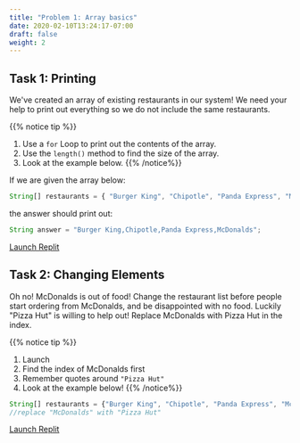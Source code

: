 ```yaml
---
title: "Problem 1: Array basics"
date: 2020-02-10T13:24:17-07:00
draft: false
weight: 2
---
```

<!--<link rel="stylesheet" href="../../style.css">-->

## Task 1: Printing

We've created an array of existing restaurants in our system! We need your help to print out everything so we do not include the same restaurants.

{{% notice tip %}}
1. Use a `for` Loop to print out the contents of the array.
2. Use the `length()` method to find the size of the array.
3. Look at the example below.
{{% /notice%}}

If we are given the array below:

```js javascript
String[] restaurants = { "Burger King", "Chipotle", "Panda Express", "McDonalds" };
```

the answer should print out:

```js javascript
String answer = "Burger King,Chipotle,Panda Express,McDonalds";
```

<a class="my-2 mx-4 btn btn-info" href="https://replit.com/@nuevofoundation/Problem-1-getRestaurant" target="_blank">Launch Replit</a>

## Task 2: Changing Elements

Oh no! McDonalds is out of food! Change the restaurant list before people start ordering from McDonalds, and be disappointed with no food. Luckily "Pizza Hut" is willing to help out! Replace McDonalds with Pizza Hut in the index.

{{% notice tip %}}
1. Launch 
1. Find the index of McDonalds first
2. Remember quotes around `"Pizza Hut"`
3. Look at the example below!
{{% /notice%}}

```js javascript
String[] restaurants = {"Burger King", "Chipotle", "Panda Express", "McDonalds"};
//replace "McDonalds" with "Pizza Hut"

```

<a class="my-2 mx-4 btn btn-info" href="https://replit.com/@nuevofoundation/Problem-2-insertRestaurant" target="_blank">Launch Replit</a>